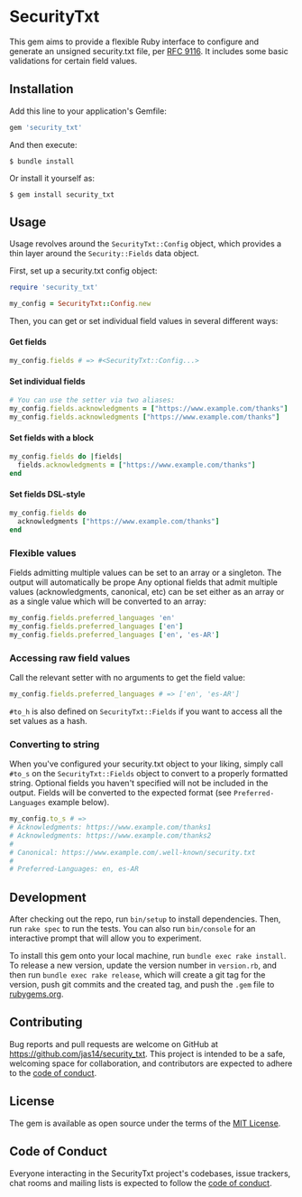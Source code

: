 # SecurityTxt

This gem aims to provide a flexible Ruby interface to configure and generate an unsigned security.txt file, per [RFC 9116](https://www.rfc-editor.org/rfc/rfc9116.html). It includes some basic validations for certain field values.

## Installation

Add this line to your application's Gemfile:

```ruby
gem 'security_txt'
```

And then execute:

    $ bundle install

Or install it yourself as:

    $ gem install security_txt

## Usage

Usage revolves around the `SecurityTxt::Config` object, which provides a thin layer around the `Security::Fields` data object.

First, set up a security.txt config object:
```ruby
require 'security_txt'

my_config = SecurityTxt::Config.new
```

Then, you can get or set individual field values in several different ways:

#### Get fields
```ruby
my_config.fields # => #<SecurityTxt::Config...>
```

#### Set individual fields
```ruby
# You can use the setter via two aliases:
my_config.fields.acknowledgments = ["https://www.example.com/thanks"]
my_config.fields.acknowledgments ["https://www.example.com/thanks"]
```

#### Set fields with a block
```ruby
my_config.fields do |fields|
  fields.acknowledgments = ["https://www.example.com/thanks"]
end
```

#### Set fields DSL-style
```ruby
my_config.fields do
  acknowledgments ["https://www.example.com/thanks"]
end
```

### Flexible values

Fields admitting multiple values can be set to an array or a singleton. The output will automatically be prope
Any optional fields that admit multiple values (acknowledgments, canonical, etc) can be set either as an array or as a single value which will be converted to an array:

```ruby
my_config.fields.preferred_languages 'en'
my_config.fields.preferred_languages ['en']
my_config.fields.preferred_languages ['en', 'es-AR']
```

### Accessing raw field values

Call the relevant setter with no arguments to get the field value:

```ruby
my_config.fields.preferred_languages # => ['en', 'es-AR']
```

`#to_h` is also defined on `SecurityTxt::Fields` if you want to access all the set values as a hash.

### Converting to string

When you've configured your security.txt object to your liking, simply call `#to_s` on the `SecurityTxt::Fields` object to convert to a properly formatted string. Optional fields you haven't specified will not be included in the output. Fields will be converted to the expected format (see `Preferred-Languages` example below).

```ruby
my_config.to_s # =>
# Acknowledgments: https://www.example.com/thanks1
# Acknowledgments: https://www.example.com/thanks2
#
# Canonical: https://www.example.com/.well-known/security.txt
#
# Preferred-Languages: en, es-AR
```

## Development

After checking out the repo, run `bin/setup` to install dependencies. Then, run `rake spec` to run the tests. You can also run `bin/console` for an interactive prompt that will allow you to experiment.

To install this gem onto your local machine, run `bundle exec rake install`. To release a new version, update the version number in `version.rb`, and then run `bundle exec rake release`, which will create a git tag for the version, push git commits and the created tag, and push the `.gem` file to [rubygems.org](https://rubygems.org).

## Contributing

Bug reports and pull requests are welcome on GitHub at https://github.com/jas14/security_txt. This project is intended to be a safe, welcoming space for collaboration, and contributors are expected to adhere to the [code of conduct](https://github.com/jas14/security_txt/blob/main/CODE_OF_CONDUCT.md).

## License

The gem is available as open source under the terms of the [MIT License](https://opensource.org/licenses/MIT).

## Code of Conduct

Everyone interacting in the SecurityTxt project's codebases, issue trackers, chat rooms and mailing lists is expected to follow the [code of conduct](https://github.com/jas14/security_txt/blob/main/CODE_OF_CONDUCT.md).
